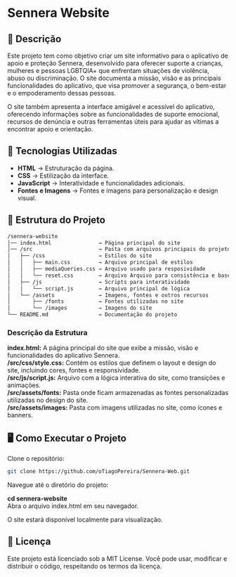 # Sennera Website

## 📖 Descrição
Este projeto tem como objetivo criar um site informativo para o aplicativo de apoio e proteção Sennera, desenvolvido para oferecer suporte a crianças, mulheres e pessoas LGBTQIA+ que enfrentam situações de violência, abuso ou discriminação. O site documenta a missão, visão e as principais funcionalidades do aplicativo, que visa promover a segurança, o bem-estar e o empoderamento dessas pessoas.

O site também apresenta a interface amigável e acessível do aplicativo, oferecendo informações sobre as funcionalidades de suporte emocional, recursos de denúncia e outras ferramentas úteis para ajudar as vítimas a encontrar apoio e orientação.

## 🚀 Tecnologias Utilizadas
- **HTML** → Estruturação da página.   
- **CSS** → Estilização da interface.  
- **JavaScript** → Interatividade e funcionalidades adicionais.  
- **Fontes e Imagens** → Fontes e imagens para personalização e design visual.

## 📂 Estrutura do Projeto
``` bash
/sennera-website  
│── index.html               → Página principal do site  
│── /src                     → Pasta com arquivos principais do projeto  
│   ├── /css                 → Estilos do site  
│   │   ├── main.css         → Arquivo principal de estilos 
│   │   ├── mediaQueries.css → Arquivo usado para resposividade
│   │   └── reset.css        → Arquivo Arquivo para consistência e base limpa
│   ├── /js                  → Scripts para interatividade  
│   │   └── script.js        → Arquivo principal de lógica  
│   └── /assets              → Imagens, fontes e outros recursos  
│       ├── /fonts           → Fontes utilizadas no site  
│       └── /images          → Imagens do site  
└── README.md                → Documentação do projeto  
```

### Descrição da Estrutura
**index.html:** A página principal do site que exibe a missão, visão e funcionalidades do aplicativo Sennera.  
**/src/css/style.css:** Contém os estilos que definem o layout e design do site, incluindo cores, fontes e responsividade.  
**/src/js/script.js:** Arquivo com a lógica interativa do site, como transições e animações.  
**/src/assets/fonts:** Pasta onde ficam armazenadas as fontes personalizadas utilizadas no design do site.  
**/src/assets/images:** Pasta com imagens utilizadas no site, como ícones e banners.  

## 🖥️ Como Executar o Projeto

Clone o repositório:

```bash
git clone https://github.com/oTiagoPereira/Sennera-Web.git
```
Navegue até o diretório do projeto:


**cd sennera-website**  
Abra o arquivo index.html em seu navegador.

O site estará disponível localmente para visualização.


## 📜 Licença
Este projeto está licenciado sob a MIT License. Você pode usar, modificar e distribuir o código, respeitando os termos da licença.